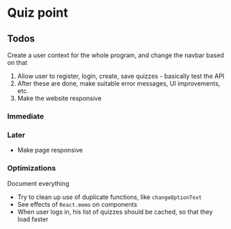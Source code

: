 # Quiz point 

## Todos 

Create a user context for the whole program, and change the navbar based on that

1. Allow user to register, login, create, save quizzes - basically test the API 
2. After these are done, make suitable error messages, UI improvements, etc.
3. Make the website responsive 

### Immediate 


### Later 

* Make page responsive 

### Optimizations  

Document everything

* Try to clean up use of duplicate functions, like `changeOptionText`
* See effects of `React.memo` on components 
* When user logs in, his list of quizzes should be cached, so that they load faster

